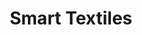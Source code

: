 ---
title: "Smart Textiles"
url: /tirurangadi/smart-textiles-parappanangadi-areacode-road/
shop: clothes
---